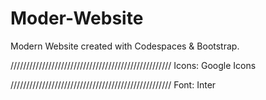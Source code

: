 # Moder-Website

Modern Website created with Codespaces & Bootstrap.

///////////////////////////////////////////////////
Icons: Google Icons

///////////////////////////////////////////////////
Font: Inter
